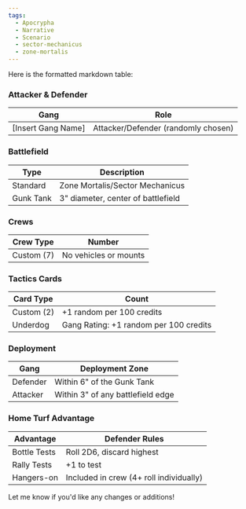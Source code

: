 ```yaml
---
tags:
  - Apocrypha
  - Narrative
  - Scenario
  - sector-mechanicus
  - zone-mortalis
---
```

Here is the formatted markdown table:

### Attacker & Defender

| **Gang** | **Role** |
| --- | --- |
| [Insert Gang Name] | Attacker/Defender (randomly chosen) |

### Battlefield

| **Type** | **Description** |
| --- | --- |
| Standard | Zone Mortalis/Sector Mechanicus |
| Gunk Tank | 3" diameter, center of battlefield |

### Crews

| **Crew Type** | **Number** |
| --- | --- |
| Custom (7) | No vehicles or mounts |

### Tactics Cards

| **Card Type** | **Count** |
| --- | --- |
| Custom (2) | +1 random per 100 credits |
| Underdog | Gang Rating: +1 random per 100 credits |

### Deployment

| **Gang** | **Deployment Zone** |
| --- | --- |
| Defender | Within 6" of the Gunk Tank |
| Attacker | Within 3" of any battlefield edge |

### Home Turf Advantage

| **Advantage** | **Defender Rules** |
| --- | --- |
| Bottle Tests | Roll 2D6, discard highest |
| Rally Tests | +1 to test |
| Hangers-on | Included in crew (4+ roll individually) |

Let me know if you'd like any changes or additions!